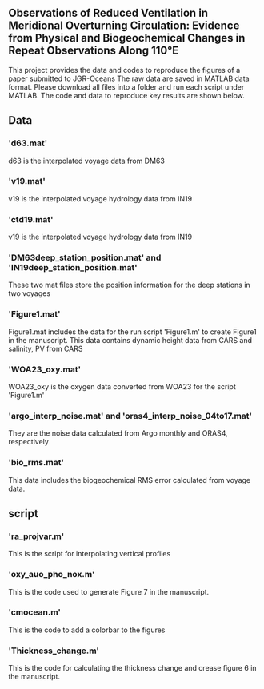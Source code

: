## Observations of Reduced Ventilation in Meridional Overturning Circulation: Evidence from Physical and Biogeochemical Changes in Repeat Observations Along 110°E
This project provides the data and codes to reproduce the figures of a paper submitted to JGR-Oceans
The raw data are saved in MATLAB data format. Please download all files into a folder and run each script under MATLAB. The code and data to reproduce key results are shown below. 


## Data

### 'd63.mat'
d63 is the interpolated voyage data from DM63
### 'v19.mat'
v19 is the interpolated voyage hydrology data from IN19
### 'ctd19.mat'
v19 is the interpolated voyage hydrology data from IN19
### 'DM63deep_station_position.mat' and 'IN19deep_station_position.mat'
These two mat files store the position information for the deep stations in two voyages
### 'Figure1.mat'
Figure1.mat includes the data for the run script 'Figure1.m' to create Figure1 in the manuscript.
This data contains dynamic height data from CARS and salinity, PV from CARS
### 'WOA23_oxy.mat'
WOA23_oxy is the oxygen data converted from WOA23 for the script 'Figure1.m'
### 'argo_interp_noise.mat' and 'oras4_interp_noise_04to17.mat'
They are the noise data calculated from Argo monthly and ORAS4, respectively
### 'bio_rms.mat'
This data includes the biogeochemical RMS error calculated from voyage data.

## script
### 'ra_projvar.m'
This is the script for interpolating vertical profiles
### 'oxy_auo_pho_nox.m'
This is the code used to generate Figure 7 in the manuscript.
### 'cmocean.m'
This is the code to add a colorbar to the figures
### 'Thickness_change.m'
This is the code for calculating the thickness change and crease figure 6 in the manuscript.


 
